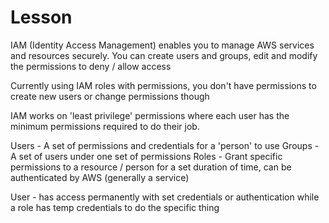 # Lesson

IAM (Identity Access Management) enables you to manage AWS services and resources securely. 
You can create users and groups, edit and modify the permissions to deny / allow access

Currently using IAM roles with permissions, you don't have permissions to create new users or change permissions though

IAM works on 'least privilege' permissions where each user has the minimum permissions required to do their job. 

Users - A set of permissions and credentials for a 'person' to use
Groups - A set of users under one set of permissions
Roles - Grant specific permissions to a resource / person for a set duration of time, can be authenticated by AWS (generally a service)

User - has access permanently with set credentials or authentication while a role has temp credentials to do the specific thing